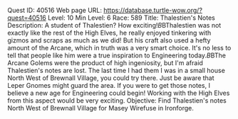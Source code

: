 Quest ID: 40516
Web page URL: https://database.turtle-wow.org/?quest=40516
Level: 10
Min Level: 6
Race: 589
Title: Thalestien's Notes
Description: A student of Thalestien? How exciting!$B$BThalestien was not exactly like the rest of the High Elves, he really enjoyed tinkering with gizmos and scraps as much as we did! But his craft also used a hefty amount of the Arcane, which in truth was a very smart choice. It's no less to tell that people like him were a true inspiration to Engineering today.$B$BThe Arcane Golems were the product of high ingeniosity, but I'm afraid Thalestien's notes are lost. The last time I had them I was in a small house North West of Brewnall Village, you could try there. Just be aware that Leper Gnomes might guard the area. If you were to get those notes, I believe a new age for Engineering could begin! Working with the High Elves from this aspect would be very exciting.
Objective: Find Thalestien's notes North West of Brewnall Village for Masey Wirefuse in Ironforge.
